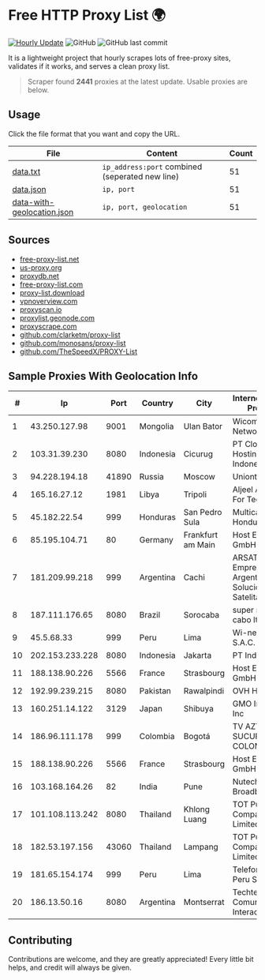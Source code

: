 
# Free HTTP Proxy List 🌍

[![Hourly Update](https://github.com/mertguvencli/http-proxy-list/actions/workflows/main.yml/badge.svg?branch=main)](https://github.com/mertguvencli/http-proxy-list/actions/workflows/main.yml)
![GitHub](https://img.shields.io/github/license/mertguvencli/http-proxy-list)
![GitHub last commit](https://img.shields.io/github/last-commit/mertguvencli/http-proxy-list)

It is a lightweight project that hourly scrapes lots of free-proxy sites, validates if it works, and serves a clean proxy list.


> Scraper found **2441** proxies at the latest update. Usable proxies are below.

## Usage

Click the file format that you want and copy the URL.


|File|Content|Count|
|----|-------|-----|
|[data.txt](https://raw.githubusercontent.com/mertguvencli/http-proxy-list/main/proxy-list/data.txt)|`ip_address:port` combined (seperated new line)|51|
|[data.json](https://raw.githubusercontent.com/mertguvencli/http-proxy-list/main/proxy-list/data.json)|`ip, port`|51|
|[data-with-geolocation.json](https://raw.githubusercontent.com/mertguvencli/http-proxy-list/main/proxy-list/data-with-geolocation.json)|`ip, port, geolocation`|51|

## Sources

* [free-proxy-list.net](https://free-proxy-list.net)
* [us-proxy.org](https://www.us-proxy.org)
* [proxydb.net](http://proxydb.net)
* [free-proxy-list.com](https://free-proxy-list.com/?page=&port=&type%5B%5D=http&type%5B%5D=https&up_time=0&search=Search)
* [proxy-list.download](https://www.proxy-list.download/HTTP)
* [vpnoverview.com](https://vpnoverview.com/privacy/anonymous-browsing/free-proxy-servers)
* [proxyscan.io](https://www.proxyscan.io)
* [proxylist.geonode.com](https://proxylist.geonode.com/api/proxy-list?limit=300&page=1&sort_by=lastChecked&sort_type=desc&protocols=http,https)
* [proxyscrape.com](https://api.proxyscrape.com/v2/?request=displayproxies&protocol=http&timeout=10000&country=all&ssl=all&anonymity=all)
* [github.com/clarketm/proxy-list](https://raw.githubusercontent.com/clarketm/proxy-list/master/proxy-list-raw.txt)
* [github.com/monosans/proxy-list](https://raw.githubusercontent.com/monosans/proxy-list/main/proxies/http.txt)
* [github.com/TheSpeedX/PROXY-List](https://raw.githubusercontent.com/TheSpeedX/PROXY-List/master/http.txt)


## Sample Proxies With Geolocation Info

|#|Ip|Port|Country|City|Internet Service Provider|
|-|--|----|-------|----|-------------------------|
|1|43.250.127.98|9001|Mongolia|Ulan Bator|Wicom Networks|
|2|103.31.39.230|8080|Indonesia|Cicurug|PT Cloud Hosting Indonesia|
|3|94.228.194.18|41890|Russia|Moscow|Uniontel Ltd|
|4|165.16.27.12|1981|Libya|Tripoli|Aljeel Aljadeed For Technology|
|5|45.182.22.54|999|Honduras|San Pedro Sula|Multicable De Honduras|
|6|85.195.104.71|80|Germany|Frankfurt am Main|Host Europe GmbH|
|7|181.209.99.218|999|Argentina|Cachi|ARSAT - Empresa Argentina de Soluciones Satelitales S.A.|
|8|187.111.176.65|8080|Brazil|Sorocaba|super midia tv a cabo ltda|
|9|45.5.68.33|999|Peru|Lima|Wi-net Telecom S.A.C.|
|10|202.153.233.228|8080|Indonesia|Jakarta|PT IndoInternet|
|11|188.138.90.226|5566|France|Strasbourg|Host Europe GmbH|
|12|192.99.239.215|8080|Pakistan|Rawalpindi|OVH Hosting|
|13|160.251.14.122|3129|Japan|Shibuya|GMO Internet, Inc|
|14|186.96.111.178|999|Colombia|Bogotá|TV AZTECA SUCURSAL COLOMBIA|
|15|188.138.90.226|5566|France|Strasbourg|Host Europe GmbH|
|16|103.168.164.26|82|India|Pune|Nutech Broadband|
|17|101.108.113.242|8080|Thailand|Khlong Luang|TOT Public Company Limited|
|18|182.53.197.156|43060|Thailand|Lampang|TOT Public Company Limited|
|19|181.65.154.174|999|Peru|Lima|Telefonica del Peru S.A.A.|
|20|186.13.50.16|8080|Argentina|Montserrat|Techtel LMDS Comunicaciones Interactivas S.A.|



## Contributing

Contributions are welcome, and they are greatly appreciated! Every
little bit helps, and credit will always be given.

